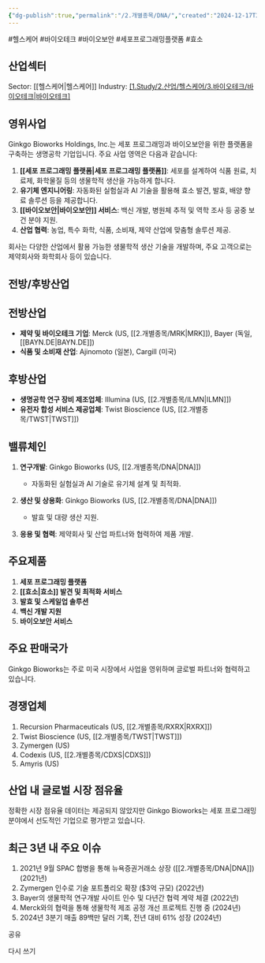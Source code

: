 ```yaml
---
{"dg-publish":true,"permalink":"/2.개별종목/DNA/","created":"2024-12-17T21:21:41.018+09:00","updated":"2025-07-29T21:37:04.580+09:00"}
---
```


#헬스케어 #바이오테크 #바이오보안 #세포프로그래밍플랫폼 #효소

## 산업섹터

Sector: [[헬스케어\|헬스케어]]
Industry: [[1.Study/2.산업/헬스케어/3.바이오테크/바이오테크\|바이오테크]](Biotechnology)

## 영위사업

Ginkgo Bioworks Holdings, Inc.는 세포 프로그래밍과 바이오보안을 위한 플랫폼을 구축하는 생명공학 기업입니다. 주요 사업 영역은 다음과 같습니다:

1. **[[세포 프로그래밍 플랫폼\|세포 프로그래밍 플랫폼]]**: 세포를 설계하여 식품 원료, 치료제, 화학물질 등의 생물학적 생산을 가능하게 합니다.
2. **유기체 엔지니어링**: 자동화된 실험실과 AI 기술을 활용해 효소 발견, 발효, 배양 향료 솔루션 등을 제공합니다.
3. **[[바이오보안\|바이오보안]] 서비스**: 백신 개발, 병원체 추적 및 역학 조사 등 공중 보건 분야 지원.
4. **산업 협력**: 농업, 특수 화학, 식품, 소비재, 제약 산업에 맞춤형 솔루션 제공.

회사는 다양한 산업에서 활용 가능한 생물학적 생산 기술을 개발하며, 주요 고객으로는 제약회사와 화학회사 등이 있습니다.

## 전방/후방산업

## 전방산업

- **제약 및 바이오테크 기업**: Merck (US, [[2.개별종목/MRK\|MRK]]), Bayer (독일, [[BAYN.DE\|BAYN.DE]])
- **식품 및 소비재 산업**: Ajinomoto (일본), Cargill (미국)

## 후방산업

- **생명공학 연구 장비 제조업체**: Illumina (US, [[2.개별종목/ILMN\|ILMN]])
- **유전자 합성 서비스 제공업체**: Twist Bioscience (US, [[2.개별종목/TWST\|TWST]])

## 밸류체인

1. **연구개발**: Ginkgo Bioworks (US, [[2.개별종목/DNA\|DNA]])
    
    - 자동화된 실험실과 AI 기술로 유기체 설계 및 최적화.
    
2. **생산 및 상용화**: Ginkgo Bioworks (US, [[2.개별종목/DNA\|DNA]])
    
    - 발효 및 대량 생산 지원.
    
3. **응용 및 협력**: 제약회사 및 산업 파트너와 협력하여 제품 개발.

## 주요제품

1. **세포 프로그래밍 플랫폼**
2. **[[효소\|효소]] 발견 및 최적화 서비스**
3. **발효 및 스케일업 솔루션**
4. **백신 개발 지원**
5. **바이오보안 서비스**

## 주요 판매국가

Ginkgo Bioworks는 주로 미국 시장에서 사업을 영위하며 글로벌 파트너와 협력하고 있습니다.

## 경쟁업체

1. Recursion Pharmaceuticals (US, [[2.개별종목/RXRX\|RXRX]])
2. Twist Bioscience (US, [[2.개별종목/TWST\|TWST]])
3. Zymergen (US)
4. Codexis (US, [[2.개별종목/CDXS\|CDXS]])
5. Amyris (US)

## 산업 내 글로벌 시장 점유율

정확한 시장 점유율 데이터는 제공되지 않았지만 Ginkgo Bioworks는 세포 프로그래밍 분야에서 선도적인 기업으로 평가받고 있습니다.

## 최근 3년 내 주요 이슈

1. 2021년 9월 SPAC 합병을 통해 뉴욕증권거래소 상장 ([[2.개별종목/DNA\|DNA]]) (2021년)
2. Zymergen 인수로 기술 포트폴리오 확장 ($3억 규모) (2022년)
3. Bayer의 생물학적 연구개발 사이트 인수 및 다년간 협력 계약 체결 (2022년)
4. Merck와의 협력을 통해 생물학적 제조 공정 개선 프로젝트 진행 중 (2024년)
5. 2024년 3분기 매출 89백만 달러 기록, 전년 대비 61% 성장 (2024년)

공유

다시 쓰기
